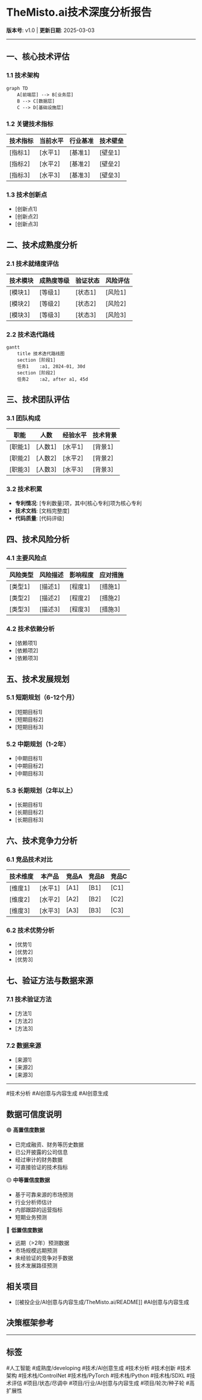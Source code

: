 # TheMisto.ai技术深度分析报告

**版本号**: v1.0 | **更新日期**: 2025-03-03

---

## 一、核心技术评估

### 1.1 技术架构
```mermaid
graph TD
    A[前端层] --> B[业务层]
    B --> C[数据层]
    C --> D[基础设施层]
```

### 1.2 关键技术指标
| 技术指标 | 当前水平 | 行业基准 | 技术壁垒 |
|----------|----------|----------|----------|
| [指标1] | [水平1] | [基准1] | [壁垒1] |
| [指标2] | [水平2] | [基准2] | [壁垒2] |
| [指标3] | [水平3] | [基准3] | [壁垒3] |

### 1.3 技术创新点
- [创新点1]
- [创新点2]
- [创新点3]

## 二、技术成熟度分析

### 2.1 技术就绪度评估
| 技术模块 | 成熟度等级 | 验证状态 | 风险评估 |
|----------|------------|----------|----------|
| [模块1] | [等级1] | [状态1] | [风险1] |
| [模块2] | [等级2] | [状态2] | [风险2] |
| [模块3] | [等级3] | [状态3] | [风险3] |

### 2.2 技术迭代路线
```mermaid
gantt
    title 技术迭代路线图
    section [阶段1]
    任务1    :a1, 2024-01, 30d
    section [阶段2]
    任务2    :a2, after a1, 45d
```

## 三、技术团队评估

### 3.1 团队构成
| 职能 | 人数 | 经验水平 | 技术背景 |
|------|------|----------|----------|
| [职能1] | [人数1] | [水平1] | [背景1] |
| [职能2] | [人数2] | [水平2] | [背景2] |
| [职能3] | [人数3] | [水平3] | [背景3] |

### 3.2 技术积累
- **专利情况**: [专利数量]项，其中[核心专利]项为核心专利
- **技术文档**: [文档完整度]
- **代码质量**: [代码评级]

## 四、技术风险分析

### 4.1 主要风险点
| 风险类型 | 风险描述 | 影响程度 | 应对措施 |
|----------|----------|----------|----------|
| [类型1] | [描述1] | [程度1] | [措施1] |
| [类型2] | [描述2] | [程度2] | [措施2] |
| [类型3] | [描述3] | [程度3] | [措施3] |

### 4.2 技术依赖分析
- [依赖项1]
- [依赖项2]
- [依赖项3]

## 五、技术发展规划

### 5.1 短期规划（6-12个月）
- [短期目标1]
- [短期目标2]
- [短期目标3]

### 5.2 中期规划（1-2年）
- [中期目标1]
- [中期目标2]
- [中期目标3]

### 5.3 长期规划（2年以上）
- [长期目标1]
- [长期目标2]
- [长期目标3]

## 六、技术竞争力分析

### 6.1 竞品技术对比
| 技术维度 | 本产品 | 竞品A | 竞品B | 竞品C |
|----------|--------|--------|--------|--------|
| [维度1] | [水平1] | [A1] | [B1] | [C1] |
| [维度2] | [水平2] | [A2] | [B2] | [C2] |
| [维度3] | [水平3] | [A3] | [B3] | [C3] |

### 6.2 技术优势分析
- [优势1]
- [优势2]
- [优势3]

## 七、验证方法与数据来源

### 7.1 技术验证方法
- [方法1]
- [方法2]
- [方法3]

### 7.2 数据来源
- [来源1]
- [来源2]
- [来源3]

---

#技术分析 #AI创意与内容生成 #AI创意生成 
## 数据可信度说明

🟢 **高置信度数据**
- 已完成融资、财务等历史数据
- 已公开披露的公司信息
- 经过审计的财务数据
- 可直接验证的技术指标

🟡 **中等置信度数据**
- 基于可靠来源的市场预测
- 行业分析师估计
- 内部跟踪的运营指标
- 短期业务预测

🔴 **低置信度数据**
- 远期（>2年）预测数据
- 市场规模远期预测
- 未经验证的竞争对手数据
- 技术发展路径预测


## 相关项目
- [[被投企业/AI创意与内容生成/TheMisto.ai/README]] #AI创意与内容生成


## 决策框架参考


---

## 标签
#人工智能 #成熟度/developing #技术/AI创意生成 #技术分析 #技术创新 #技术架构 #技术栈/ControlNet #技术栈/PyTorch #技术栈/Python #技术栈/SDXL #技术评估 #项目/状态/尽调中 #项目/行业/AI创意与内容生成 #项目/轮次/种子轮 #高扩展性